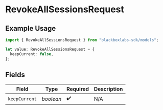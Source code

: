 # RevokeAllSessionsRequest

## Example Usage

```typescript
import { RevokeAllSessionsRequest } from "blackboxlabs-sdk/models";

let value: RevokeAllSessionsRequest = {
  keepCurrent: false,
};
```

## Fields

| Field              | Type               | Required           | Description        |
| ------------------ | ------------------ | ------------------ | ------------------ |
| `keepCurrent`      | *boolean*          | :heavy_check_mark: | N/A                |